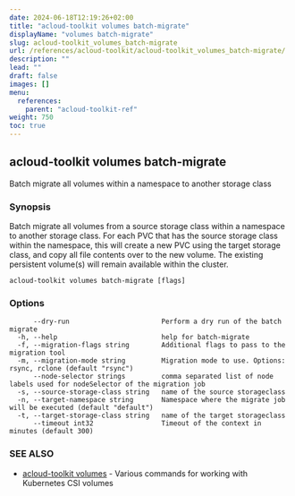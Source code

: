 ```yaml
---
date: 2024-06-18T12:19:26+02:00
title: "acloud-toolkit volumes batch-migrate"
displayName: "volumes batch-migrate"
slug: acloud-toolkit_volumes_batch-migrate
url: /references/acloud-toolkit/acloud-toolkit_volumes_batch-migrate/
description: ""
lead: ""
draft: false
images: []
menu:
  references:
    parent: "acloud-toolkit-ref"
weight: 750
toc: true
---
```

## acloud-toolkit volumes batch-migrate

Batch migrate all volumes within a namespace to another storage class

### Synopsis

Batch migrate all volumes from a source storage class within a namespace to another storage class. For each PVC that has the source storage class within the namespace, this will create a new PVC using the target storage class, and copy all file contents over to the new volume. The existing persistent volume(s) will remain available within the cluster.

```
acloud-toolkit volumes batch-migrate [flags]
```

### Options

```
      --dry-run                       Perform a dry run of the batch migrate
  -h, --help                          help for batch-migrate
  -f, --migration-flags string        Additional flags to pass to the migration tool
  -m, --migration-mode string         Migration mode to use. Options: rsync, rclone (default "rsync")
      --node-selector strings         comma separated list of node labels used for nodeSelector of the migration job
  -s, --source-storage-class string   name of the source storageclass
  -n, --target-namespace string       Namespace where the migrate job will be executed (default "default")
  -t, --target-storage-class string   name of the target storageclass
      --timeout int32                 Timeout of the context in minutes (default 300)
```

### SEE ALSO

* [acloud-toolkit volumes](/references/acloud-toolkit/acloud-toolkit_volumes/)	 - Various commands for working with Kubernetes CSI volumes

